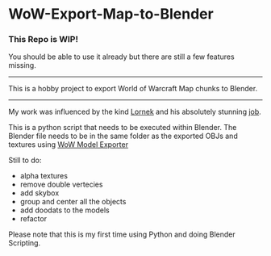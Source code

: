 # WoW-Export-Map-to-Blender

### This Repo is WIP!
You should be able to use it already but there are still a few features missing.

---

This is a hobby project to export World of Warcraft Map chunks to Blender.

---

My work was influenced by the kind [Lornek](https://www.reddit.com/user/lornek "Lornek") and his absolutely stunning [job](https://www.reddit.com/r/wow/comments/a12g4p/not_sure_why_but_i_just_spent_like_3_days_coding/).

This is a python script that needs to be executed within Blender. The Blender file needs to be in the same folder as the exported OBJs
and textures using [WoW Model Exporter](https://marlam.in/obj/)


Still to do:
+ alpha textures
+ remove double vertecies
+ add skybox
+ group and center all the objects
+ add doodats to the models
+ refactor


Please note that this is my first time using Python and doing Blender Scripting.
